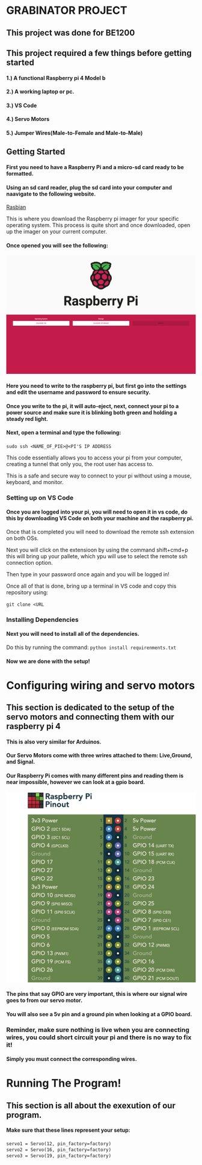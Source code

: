 # GRABINATOR PROJECT

## This project was done for BE1200

## This project required a few things before getting started

#### 1.) A functional Raspberry pi 4 Model b 

#### 2.) A working laptop or pc.
#### 3.) VS Code
#### 4.) Servo Motors 
#### 5.) Jumper Wires(Male-to-Female and Male-to-Male)


## Getting Started

#### First you need to have a Raspberry Pi and a micro-sd card ready to be formatted.

#### Using an sd card reader, plug the sd card into your computer and naavigate to the following website.

[Rasbian](https://www.raspberrypi.com/software/)

This is where you download the Raspberry pi imager for your specific operating system. This process is quite short and once
downloaded, open up the imager on your current computer.


#### Once opened you will see the following:
![picture](https://github.com/AlessandroB1298/BE1200/blob/main/Screenshot%202023-10-31%20at%203.06.01%20PM.png )


#### Here you need to write to the raspberry pi, but first go into the settings and edit the username and password to ensure security.

#### Once you write to the pi, it will auto-eject, next, connect your pi to a power source and make sure it is blinking both green and holding a steady red light.

#### Next, open a terminal and type the following:
`sudo ssh <NAME_OF_PIE>@<PI'S IP ADDRESS`

This code essentially allows you to access your pi from your computer, creating a tunnel that only you, the root user has access to.

This is a safe and secure way to connect to your pi without using a mouse, keyboard, and monitor.

### Setting up on VS Code


#### Once you are logged into your pi, you will need to open it in vs code, do this by downloading VS Code on both your machine and the raspberry pi.

Once that is completed you will need to download the remote ssh extension on both OSs.

Next you will click on the extensioon by using the command shift+cmd+p this will bring up your pallete, which ypu will use to select the remote ssh connection option.

Then type in your password once again and you will be logged in!

Once all of that is done, bring up a terminal in VS code and copy this repository using:

`git clone <URL`

### Installing Dependencies

#### Next you will need to install all of the dependencies.
Do this by running the command:
`python install requirenments.txt`

#### Now we are done with the setup!

# Configuring wiring and servo motors

## This section is dedicated to the setup of the servo motors and connecting them with our raspberry pi 4
#### This is also very similar for Arduinos.


#### Our Servo Motors come with three wrires attached to them: Live,Ground, and Signal.

#### Our Raspberry Pi comes with many different pins and reading them is near impossible, however we can look at a gpio board.

![picture](https://github.com/AlessandroB1298/BE1200/blob/main/Screenshot%202023-11-04%20at%2012.58.17%20AM.jpeg)



#### The pins that say GPIO are very important, this is where our signal wire goes to from our servo motor.

#### You will also see a 5v pin and a ground pin when looking at a GPIO board.

### Reminder, make sure nothing is live when you are connecting wires, you could short circuit your pi and there is no way to fix it!

#### Simply you must connect the corresponding wires.


# Running The Program!

## This section is all about the exexution of our program.
#### Make sure that these lines represent your setup:

``` 
servo1 = Servo(12, pin_factory=factory)
servo2 = Servo(16, pin_factory=factory)
servo3 = Servo(19, pin_factory=factory)
```




